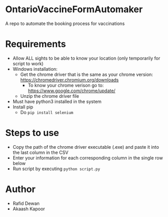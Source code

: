 # OntarioVaccineFormAutomaker
A repo to automate the booking process for vaccinations

# Requirements
- Allow ALL sights to be able to know your location (only temporarily for script to work)
- Windows installation:
    - Get the chrome driver that is the same as your chrome version: https://chromedriver.chromium.org/downloads
        - To know your chrome verison go to: https://www.google.com/chrome/update/
    - Unzip the chrome driver file
- Must have python3 installed in the system
- Install pip
    - Do ```pip install selenium```

# Steps to use
- Copy the path of the chrome driver executable (.exe) and paste it into the last column in the CSV
- Enter your information for each corresponding column in the single row below
- Run script by executing ```python script.py```

# Author
- Rafid Dewan
- Akaash Kapoor
